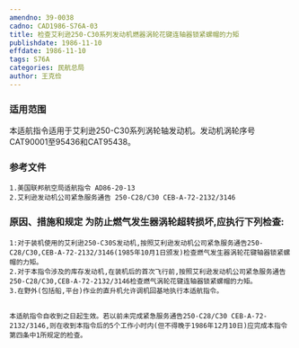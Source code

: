 ```yaml
---
amendno: 39-0038
cadno: CAD1986-S76A-03
title: 检查艾利逊250-C30系列发动机燃器涡轮花键连轴器锁紧螺帽的力矩
publishdate: 1986-11-10
effdate: 1986-11-10
tags: S76A
categories: 民航总局
author: 王克俭
---
```


### 适用范围 
本适航指令适用于艾利逊250-C30系列涡轮轴发动机。发动机涡轮序号CAT90001至95436和CAT95438。

### 参考文件
    1.美国联邦航空局适航指令 AD86-20-13
    2.艾利逊发动机公司紧急服务通告 250-C28/C30 CEB-A-72-2132/3146

### 原因、措施和规定 为防止燃气发生器涡轮超转损坏,应执行下列检查: 
    1:对于装机使用的艾利逊250-C30S发动机,按照艾利逊发动机公司紧急服务通告250-C28/C30,CEB-A-72-2132/3146(1985年10月1日颁发)检查燃气发生器涡轮花键轴器锁紧螺帽的力矩。 
    2.对于本指令涉及的库存发动机,在装机后的首次飞行前,按照艾利逊发动机公司紧急服务通告250-C28/C30,CEB-A-72-2132/3146检查燃气涡轮花键连轴器锁紧螺帽的力矩。
    3.在野外(包括船,平台)作业的直升机允许调机回基地执行本适航指令。 

     
    本适航指令自收到之日起生效。若以前未完成紧急服务通告250-C28/C30 CEB-A-72-2132/3146,则在收到本指令后的5个工作小时内(但不得晚于1986年12月10日)应完成本指令第四条中1所规定的检查。
